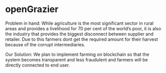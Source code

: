 # openGrazier

Problem in hand: While agriculture is the most significant sector in rural areas and provides a livelihood for 70 per cent of the world’s poor, it is also the industry that provides the biggest disconnect between supplier and retailer. Due to this farmers dont get the required amount for their harvest because of the corrupt intermediaries.  

Our Solution: We plan to implement farming on blockchain so that the system becomes transparent and less fraudulent and farmers will be directly connected to end user.
